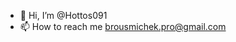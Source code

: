 - 👋 Hi, I’m @Hottos091
- 📫 How to reach me brousmichek.pro@gmail.com

<!---
Hottos091/Hottos091 is a ✨ special ✨ repository because its `README.md` (this file) appears on your GitHub profile.
You can click the Preview link to take a look at your changes.
--->
